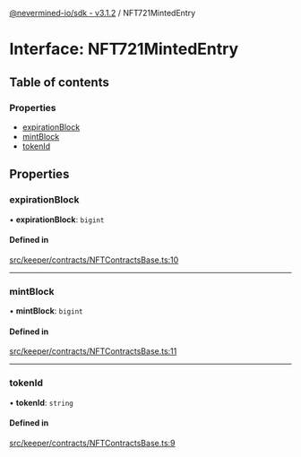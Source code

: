 [@nevermined-io/sdk - v3.1.2](../code-reference.md) / NFT721MintedEntry

# Interface: NFT721MintedEntry

## Table of contents

### Properties

- [expirationBlock](NFT721MintedEntry.md#expirationblock)
- [mintBlock](NFT721MintedEntry.md#mintblock)
- [tokenId](NFT721MintedEntry.md#tokenid)

## Properties

### expirationBlock

• **expirationBlock**: `bigint`

#### Defined in

[src/keeper/contracts/NFTContractsBase.ts:10](https://github.com/nevermined-io/sdk-js/blob/67dcc4309b61571f3cee221ec474b9c29e860b77/src/keeper/contracts/NFTContractsBase.ts#L10)

---

### mintBlock

• **mintBlock**: `bigint`

#### Defined in

[src/keeper/contracts/NFTContractsBase.ts:11](https://github.com/nevermined-io/sdk-js/blob/67dcc4309b61571f3cee221ec474b9c29e860b77/src/keeper/contracts/NFTContractsBase.ts#L11)

---

### tokenId

• **tokenId**: `string`

#### Defined in

[src/keeper/contracts/NFTContractsBase.ts:9](https://github.com/nevermined-io/sdk-js/blob/67dcc4309b61571f3cee221ec474b9c29e860b77/src/keeper/contracts/NFTContractsBase.ts#L9)
